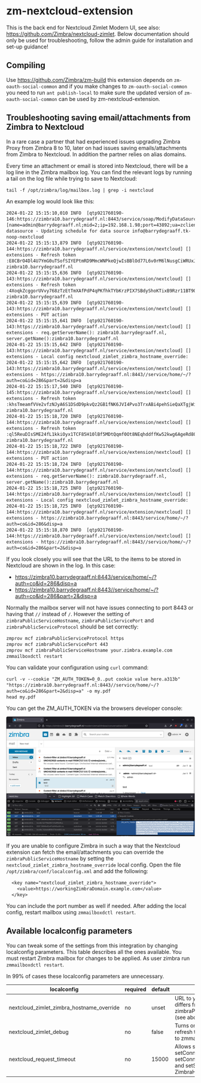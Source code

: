 # zm-nextcloud-extension

This is the back end for Nextcloud Zimlet Modern UI, see also: https://github.com/Zimbra/nextcloud-zimlet. Below documentation should only be used for troubleshooting, follow the admin guide for installation and set-up guidance!

## Compiling

Use https://github.com/Zimbra/zm-build this extension depends on `zm-oauth-social-common` and if you make changes to `zm-oauth-social-common` you need to run `ant publish-local` to make sure the updated version of `zm-oauth-social-common` can be used by zm-nextcloud-extension.

## Troubleshooting saving email/attachments from Zimbra to Nextcloud

In a rare case a partner that had experienced issues upgrading Zimbra Proxy from Zimbra 8 to 10, later on had issues saving emails/attachments from Zimbra to Nextcloud. In addition  the partner relies on alias domains.

Every time an attachment or email is stored into Nextcloud, there will be a log line in the Zimbra mailbox log. You can find the relevant logs by running a tail on the log file while trying to save to Nextcloud:

```
tail -f /opt/zimbra/log/mailbox.log | grep -i nextcloud
```

An example log would look like this:

```
2024-01-22 15:15:10,010 INFO  [qtp921760190-146:https://zimbra10.barrydegraaff.nl:8443/service/soap/ModifyDataSourceRequest] [name=admin@barrydegraaff.nl;mid=2;ip=192.168.1.98;port=43892;ua=zclient/10.0.6_GA_4585;soapId=2fbf73d2;] datasource - Updating schedule for data source info@barrydegraaff.tk-noop-nextcloud
2024-01-22 15:15:13,879 INFO  [qtp921760190-144:https://zimbra10.barrydegraaff.nl/service/extension/nextcloud] [] extensions - Refresh token :E8CBrO4Dl4U7YmG0uTSofSIYEPtmRD9MmcWNPkeQjwIsBBlOd77L6v0rM6lNusgCiWRUxJR6 zimbra10.barrydegraaff.nl
2024-01-22 15:15:15,636 INFO  [qtp921760190-143:https://zimbra10.barrydegraaff.nl/service/extension/nextcloud] [] extensions - Refresh token :4XoqkZcggorUVvy768zTzEtTmXAfPdP4qPKfhkTYbKrzPIX7SBdyShoKTixB9Rzr11BT9ONK zimbra10.barrydegraaff.nl
2024-01-22 15:15:15,639 INFO  [qtp921760190-143:https://zimbra10.barrydegraaff.nl/service/extension/nextcloud] [] extensions - PUT action
2024-01-22 15:15:15,641 INFO  [qtp921760190-143:https://zimbra10.barrydegraaff.nl/service/extension/nextcloud] [] extensions - req.getServerName(): zimbra10.barrydegraaff.nl, server.getName():zimbra10.barrydegraaff.nl
2024-01-22 15:15:15,642 INFO  [qtp921760190-143:https://zimbra10.barrydegraaff.nl/service/extension/nextcloud] [] extensions - Local config nextcloud_zimlet_zimbra_hostname_override: 
2024-01-22 15:15:15,642 INFO  [qtp921760190-143:https://zimbra10.barrydegraaff.nl/service/extension/nextcloud] [] extensions - https://zimbra10.barrydegraaff.nl:8443//service/home/~/?auth=co&id=286&part=2&disp=a
2024-01-22 15:15:17,540 INFO  [qtp921760190-145:https://zimbra10.barrydegraaff.nl/service/extension/nextcloud] [] extensions - Refresh token :khsTmeamfVVe2vfzNJyA6S1DSdD9pkvQz2GB1fNK6JVI4Pvo3TrxABi4pehSieQaXTgjWiOS zimbra10.barrydegraaff.nl
2024-01-22 15:15:18,720 INFO  [qtp921760190-144:https://zimbra10.barrydegraaff.nl/service/extension/nextcloud] [] extensions - Refresh token :ql5ReuDIsSME24fL1kkiOyx1TCF85H10lBf5MDtQqmf0Ot8NEqhddffKw52kwg6AgeRd801e zimbra10.barrydegraaff.nl
2024-01-22 15:15:18,722 INFO  [qtp921760190-144:https://zimbra10.barrydegraaff.nl/service/extension/nextcloud] [] extensions - PUT action
2024-01-22 15:15:18,724 INFO  [qtp921760190-144:https://zimbra10.barrydegraaff.nl/service/extension/nextcloud] [] extensions - req.getServerName(): zimbra10.barrydegraaff.nl, server.getName():zimbra10.barrydegraaff.nl
2024-01-22 15:15:18,725 INFO  [qtp921760190-144:https://zimbra10.barrydegraaff.nl/service/extension/nextcloud] [] extensions - Local config nextcloud_zimlet_zimbra_hostname_override: 
2024-01-22 15:15:18,725 INFO  [qtp921760190-144:https://zimbra10.barrydegraaff.nl/service/extension/nextcloud] [] extensions - https://zimbra10.barrydegraaff.nl:8443/service/home/~/?auth=co&id=286&disp=a
2024-01-22 15:15:18,870 INFO  [qtp921760190-144:https://zimbra10.barrydegraaff.nl/service/extension/nextcloud] [] extensions - https://zimbra10.barrydegraaff.nl:8443//service/home/~/?auth=co&id=286&part=2&disp=a

```

If you look closely you will see that the URL to the items to be stored in Nextcloud are shown in the log. In this case:

- https://zimbra10.barrydegraaff.nl:8443/service/home/~/?auth=co&id=286&disp=a
- https://zimbra10.barrydegraaff.nl:8443//service/home/~/?auth=co&id=286&part=2&disp=a

Normally the mailbox server will not have issues connecting to port 8443 or having that `//` instead of `/`. However the setting of `zimbraPublicServiceHostname`, `zimbraPublicServicePort` and `zimbraPublicServiceProtocol` should be set correctly:

```
zmprov mcf zimbraPublicServiceProtocol https
zmprov mcf zimbraPublicServicePort 443
zmprov mcf zimbraPublicServiceHostname your.zimbra.example.com
zmmailboxdctl restart
```

You can validate your configuration using `curl` command:

```
curl -v --cookie "ZM_AUTH_TOKEN=0_0..put cookie value here.a313b" "https://zimbra10.barrydegraaff.nl:8443//service/home/~/?auth=co&id=286&part=2&disp=a" -o my.pdf
head my.pdf
```
You can get the ZM_AUTH_TOKEN via the browsers developer console:

![](screenshots/cookie.png)

If you are unable to configure Zimbra in such a way that the Nextcloud extension can fetch the email/attachments you can override the `zimbraPublicServiceHostname` by setting the `nextcloud_zimlet_zimbra_hostname_override` local config. Open the file `/opt/zimbra/conf/localconfig.xml` and add the following:

```
  <key name="nextcloud_zimlet_zimbra_hostname_override">
    <value>https://workingZimbraDomain.example.com</value>
  </key>
```
You can include the port number as well if needed. After adding the local config, restart mailbox using `zmmailboxdctl restart`.

## Available localconfig parameters

You can tweak some of the settings from this integration by changing localconfig parameters. This table describes all the ones available. You must restart Zimbra mailbox for changes to be applied. As user zimbra run `zmmailboxdctl restart`.

In 99% of cases these localconfig parameters are unnecessary.

|  localconfig | required  | default | description |
|---|---|---|---|
| nextcloud_zimlet_zimbra_hostname_override  | no | unset | URL to your Zimbra server if differs from zimbraPublicServiceHostname (see above) |
| nextcloud_zimlet_debug                     | no | false | Turns on logging of OAuth refresh token en stack dumps to zmmailboxd.out |
| nextcloud_request_timeout                  | no | 15000 | Allows setting setConnectTimeout, setConnectionRequestTimeout and setSocketTimeout from ZimbraHttpConnectionManager |

